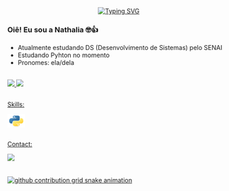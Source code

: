 <div align="center">
  <a href="https://git.io/typing-svg">
    <img src="https://readme-typing-svg.demolab.com?font=Fira+Code&weight=500&size=22&pause=1000&color=7A1452&center=true&vCenter=true&random=false&width=524&lines=%E2%8A%B9+Sejam+Bem+Vindos+!+%CB%99%E1%B5%95%CB%99+%E2%8A%B9+" alt="Typing SVG">
  </a>
</div>

### Oiê! Eu sou a Nathalia 🤓👍

- Atualmente estudando DS (Desenvolvimento de Sistemas) pelo SENAI
- Estudando Pyhton no momento
- Pronomes: ela/dela
##
<div>
  <a href="https://github.com/Nathhy21/">
    <img height="180em" src="https://github-readme-stats.vercel.app/api?username=Nathyy21&show_icons=true&hide=contribs,prs&cache_seconds=86400&theme=dracula"/>
    <img height= "120em" src="https://github-readme-stats.vercel.app/api/top-langs/?username=Nathyy21&layout=compact&langs_count=168&theme=dracula"/>
<div>
    
##
Skills:
 <div>
   <img align="center" alt="Nathhy-Python" height="30" width="40" src="https://raw.githubusercontent.com/devicons/devicon/master/icons/python/python-original.svg">

##
Contact:
<div>
  <a href = "mailto:nathbarodrigues25@gmail.com"><img src="https://img.shields.io/badge/Gmail-D14836?style=for-the-badge&logo=gmail&logoColor=white">
</div>
    
##

<picture>
  <source media="(prefers-color-scheme: dark)" srcset="https://raw.githubusercontent.com/Nathyy21/Nathyy21/output/github-contribution-grid-snake-dark.svg">
  <source media="(prefers-color-scheme: light)" srcset="https://raw.githubusercontent.com/Nathyy21/Nathyy21/output/github-contribution-grid-snake-dark.svg">
  <img align="center" alt="github contribution grid snake animation" src="https://raw.githubusercontent.com/Nathyy21/Nathyy21/output/github-contribution-grid-snake.svg">
</picture>
<br><br>
